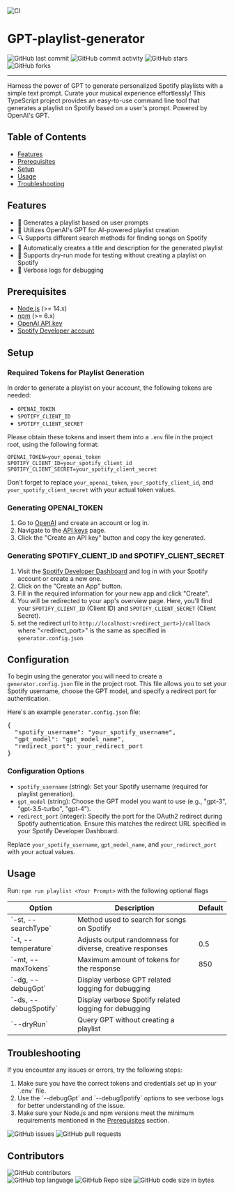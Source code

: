 
![CI](https://img.shields.io/github/actions/workflow/status/Ari-Kishon/GPT-playlist-generator/.github/workflows/build.yml?logo=github&style=for-the-badge)
# GPT-playlist-generator
![GitHub last commit](https://img.shields.io/github/last-commit/Ari-Kishon/GPT-playlist-generator?style=for-the-badge)
![GitHub commit activity](https://img.shields.io/github/commit-activity/m/Ari-Kishon/GPT-playlist-generator?style=for-the-badge)
![GitHub stars](https://img.shields.io/github/stars/Ari-Kishon/GPT-playlist-generator?style=for-the-badge)
![GitHub forks](https://img.shields.io/github/forks/Ari-Kishon/GPT-playlist-generator?style=for-the-badge)

---

Harness the power of GPT to generate personalized Spotify playlists with a simple text prompt. Curate your musical experience effortlessly!
This TypeScript project provides an easy-to-use command line tool that generates a playlist on Spotify based on a user's prompt. Powered by OpenAI's GPT.

## Table of Contents

- [Features](#features)
- [Prerequisites](#prerequisites)
- [Setup](#Setup)
- [Usage](#usage)
- [Troubleshooting](#troubleshooting)
## Features

- 🎵 Generates a playlist based on user prompts
- 🧠 Utilizes OpenAI's GPT for AI-powered playlist creation
- 🔍 Supports different search methods for finding songs on Spotify
- 📝 Automatically creates a title and description for the generated playlist
- 🚀 Supports dry-run mode for testing without creating a playlist on Spotify
- 🐛 Verbose logs for debugging

## Prerequisites
- [Node.js](https://nodejs.org/) (>= 14.x)
- [npm](https://www.npmjs.com/) (>= 6.x)
- [OpenAI API key](https://beta.openai.com/signup/)
- [Spotify Developer account](https://developer.spotify.com/dashboard/applications)

## Setup
### **Required Tokens for Playlist Generation**

In order to generate a playlist on your account, the following tokens are needed:

- `OPENAI_TOKEN`
- `SPOTIFY_CLIENT_ID`
- `SPOTIFY_CLIENT_SECRET`

Please obtain these tokens and insert them into a `.env` file in the project root, using the following format:

```
OPENAI_TOKEN=your_openai_token
SPOTIFY_CLIENT_ID=your_spotify_client_id
SPOTIFY_CLIENT_SECRET=your_spotify_client_secret
```

Don't forget to replace `your_openai_token`, `your_spotify_client_id`, and `your_spotify_client_secret` with your actual token values.
### Generating **OPENAI_TOKEN**

1. Go to [OpenAI](https://beta.openai.com/signup/) and create an account or log in.
2. Navigate to the [API keys](https://beta.openai.com/account/api-keys) page.
3. Click the "Create an API key" button and copy the key generated.

### Generating **SPOTIFY_CLIENT_ID** and **SPOTIFY_CLIENT_SECRET**

1. Visit the [Spotify Developer Dashboard](https://developer.spotify.com/dashboard/applications) and log in with your Spotify account or create a new one.
2. Click on the "Create an App" button.
3. Fill in the required information for your new app and click "Create".
4. You will be redirected to your app's overview page. Here, you'll find your `SPOTIFY_CLIENT_ID` (Client ID) and `SPOTIFY_CLIENT_SECRET` (Client Secret).
5. set the redirect url to `http://localhost:<redirect_port>}/callback` where "<redirect_port>" is the same as specified in ``generator.config.json``

## Configuration

To begin using the generator you will need to create a `generator.config.json` file in the project root. This file allows you to set your Spotify username, choose the GPT model, and specify a redirect port for authentication.

Here's an example `generator.config.json` file:

<pre>
{
  "spotify_username": "your_spotify_username",
  "gpt_model": "gpt_model_name",
  "redirect_port": your_redirect_port
}
</pre>

### Configuration Options

- `spotify_username` (string): Set your Spotify username (required for playlist generation).
- `gpt_model` (string): Choose the GPT model you want to use (e.g., "gpt-3", "gpt-3.5-turbo", "gpt-4").
- `redirect_port` (integer): Specify the port for the OAuth2 redirect during Spotify authentication. Ensure this matches the redirect URL specified in your Spotify Developer Dashboard.

Replace `your_spotify_username`, `gpt_model_name`, and `your_redirect_port` with your actual values.
## Usage
Run: ``npm run playlist <Your Prompt>`` with the following optional flags

| Option                        | Description                                                                     | Default  |
|-------------------------------|---------------------------------------------------------------------------------|----------|
| \`-st, --searchType\`           | Method used to search for songs on Spotify                                      |          |
| \`-t, --temperature\`           | Adjusts output randomness for diverse, creative responses                       | 0.5      |
| \`-mt, --maxTokens\`            | Maximum amount of tokens for the response                                       | 850      |
| \`-dg, --debugGpt\`             | Display verbose GPT related logging for debugging                               |          |
| \`-ds, --debugSpotify\`         | Display verbose Spotify related logging for debugging                           |          |
| \`--dryRun\`                    | Query GPT without creating a playlist                                           |          |

## Troubleshooting

If you encounter any issues or errors, try the following steps:

1. Make sure you have the correct tokens and credentials set up in your \`.env\` file.
2. Use the \`--debugGpt\` and \`--debugSpotify\` options to see verbose logs for better understanding of the issue.
3. Make sure your Node.js and npm versions meet the minimum requirements mentioned in the [Prerequisites](#prerequisites) section.

![GitHub issues](https://img.shields.io/github/issues/Ari-Kishon/GPT-playlist-generator?style=for-the-badge)
![GitHub pull requests](https://img.shields.io/github/issues-pr/Ari-Kishon/GPT-playlist-generator?style=for-the-badge)


## Contributors 
![GitHub contributors](https://img.shields.io/github/contributors/Ari-Kishon/GPT-playlist-generator?style=for-the-badge)  
![GitHub top language](https://img.shields.io/github/languages/top/Ari-Kishon/GPT-playlist-generator?style=for-the-badge)
![GitHub Repo size](https://img.shields.io/github/repo-size/Ari-Kishon/GPT-playlist-generator?style=for-the-badge)
![GitHub code size in bytes](https://img.shields.io/github/languages/code-size/Ari-Kishon/GPT-playlist-generator?style=for-the-badge)


